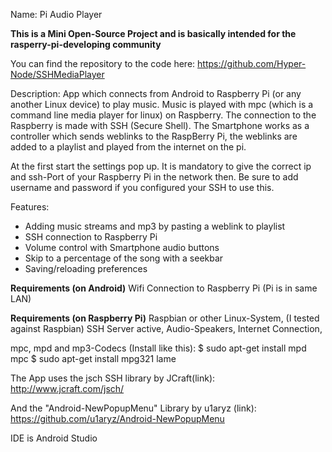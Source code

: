 Name: Pi Audio Player

**This is a Mini Open-Source Project and is basically intended for the rasperry-pi-developing community**

You can find the repository to the code here:
https://github.com/Hyper-Node/SSHMediaPlayer

Description:
App which connects from Android to Raspberry Pi (or any another Linux device) to play music. Music is played with mpc (which is a command line media player for linux) on Raspberry. The connection to the Raspberry is made with SSH (Secure Shell).  The Smartphone works as a controller which sends weblinks to the RaspBerry Pi, the weblinks are added to a playlist and played from the internet on the pi.

At the first start the settings pop up. It is mandatory to give the correct ip and ssh-Port of your Raspberry Pi in the network then. Be sure to add username and password if you configured your SSH to use this.

Features:
- Adding music streams and mp3 by pasting a weblink to playlist
- SSH connection to Raspberry Pi
- Volume control with Smartphone audio buttons
- Skip to a percentage of the song with a seekbar
- Saving/reloading preferences

**Requirements (on Android)**
Wifi Connection to Raspberry Pi (Pi is in same LAN)

**Requirements (on Raspberry Pi)**
Raspbian or other Linux-System,   (I tested against Raspbian)
SSH Server active,
Audio-Speakers,
Internet Connection,

mpc, mpd and mp3-Codecs (Install like this):
$ sudo apt-get install mpd mpc
$ sudo apt-get install mpg321 lame

The App uses the jsch SSH library by JCraft(link):
http://www.jcraft.com/jsch/

And the "Android-NewPopupMenu" Library by u1aryz (link):
https://github.com/u1aryz/Android-NewPopupMenu


IDE is Android Studio

